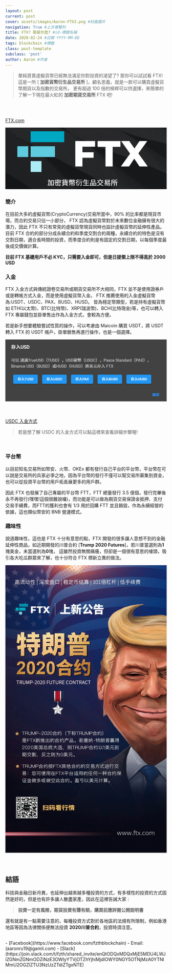 ```yaml
---
layout: post 
current: post
cover: assets/images/Aaron-FTX3.png #封面圖片
navigation: True #上方導覽列
title: FTX? 那是什麼? #id-標題名稱
date: 2020-02-24 #日期 YYYY-MM-DD 
tags: blockchain #標籤
class: post-template 
subclass: 'post' 
author: Aaron #作者 
---
```


> 單純買賣虛擬貨幣已經無法滿足你對投資的渴望了? 那你可以試試看 FTX! 這是一所 [ **加密貨幣衍生品交易所** ]，顧名思義，就是一款可以購買虛擬貨幣期貨以及指數的交易所，
更有超過 100 倍的槓桿可以供選擇，來簡單的了解一下現在最火紅的 **加密期貨交易所** FTX 吧!
<br>
<br>

[FTX.com](https://ftx.com/)

<div aling="center">
    <img src="assets/images/Aaron-ftx.png">
</div>


### 簡介
在目前大多的虛擬貨幣(CryptoCurrency)交易所當中，90% 的比率都是現貨市場，而合約交易只佔一小部分， FTX 認為虛擬貨幣對於未來數位金融擁有很大的潛力，因此 FTX 不只有常見的虛擬貨幣現貨同時也設計虛擬貨幣的延伸性產品。
目前 FTX 合約的部分分成永續合約和季度交割合約兩種，永續合約的特色是沒有交割日期，適合長時間的投資，而季度合約則是有固定的交割日期，以每個季度最後成交價做計算。

**目前 FTX 基礎用戶不必 KYC，只需要入金即可，但是日提領上限不得高於 2000 USD**
<br>


### 入金
FTX 入金方式與傳統證卷交易所或期貨交易所不大相同，FTX 並不是使用證券戶或是轉帳方式入金，而是使用虛擬貨幣入金。
FTX 推薦使用的入金虛擬貨幣為:USDT、USDC、PAX、BUSD、HUSD。
皆為穩定幣類型，若是持有虛擬貨幣如 ETH(以太幣)、BTC(比特幣)、XRP(瑞波幣)、BCH(比特現金)等，也可以轉入 FTX 專屬錢包並掛單售出作為入金方式，會較為方便。

若是新手想要體驗嘗試性質的操作，可以考慮由 Maicoin 購買 USDT，將 USDT 轉入 FTX 的 USDT 帳戶，掛單銷售再進行操作，也是一個選擇。

<div aling="center">
    <img src="assets/images/Aaron-ftx2.png">
</div>

<br>
<br>

[USDC 入金方式](https://medium.com/@yurenju/usdc-c9b1bf0b9c87)

> 若是想了解 USDC 的入金方式可以點這裡來查看詳細步驟喔!

<br>


### 平台幣
以目前知名交易所如幣安、火幣、OKEx 都有發行自己平台的平台幣，平台幣在可以說是交易所的兵家必爭之地，因為平台幣的發行不僅可以幫交易所募集到資金，也可以從投資平台幣的用戶拓長展更多的用戶群。

因此 FTX 也發展了自己專屬的平台幣 FTT，FTT 總量發行 3.5 億個，發行完畢後永不再發行(嘿嘿!這個很難說囉)，而功能是可以做為期貨交易保證金抵押、支付交易手續費，而FTT的獲利也會有 1/3 用於回購 FTT 並且銷毀，作為永續經營的依據，這也類似幣安的 BNB 營運模式。

### 趣味性
說道趣味性，這也是 FTX 十分有意思的點，FTX 開發的很多讓人意想不到的金融延伸性商品，如近期開發的川普合約 [**Trump 2020 Futures**]，若川普當選則為**1**塊美金，未當選則為**0**塊，
這雖然投資無關痛癢，但卻是一個很有意思的噱頭，吸引各大吃瓜群眾來了解，也十分符合 FTX 標新立異的做法。

<div aling="center">
    <img src="assets/images/Aaron-FTX3.png">
</div>

<br>
<br>

## 結語

科技與金融日新月異，也延伸出越來越多種投資的方式，有多樣性的投資的方式固然是好的，但是也有許多讓人散盡家產，因此在這裡告誡大家 :
<br>

> **投資一定有風險，期貨投資有賺有賠，購買前應詳閱公開說明書**

還有就是有一點需要注意的，每種投資方式對於各地區的法規有所限制，例如香港地區等因為法律關係便無法投資 **2020川普合約**，投資時須注意。

<br>
- [Facebook](https://www.facebook.com/fzthblockchain) 
- Email: (aaronru19@gamil.com)
- [Slack](https://join.slack.com/t/fzth/shared_invite/enQtODQxMDQxMjE5MDU4LWJlZGNmZGNmODZiNzE3OWIyYTVjOTZhYjhiMjdlOWY0NGY5OTNjMzA0YTNlMmU2OGZlZTU3NzUzZTdiZTgxNTE)
